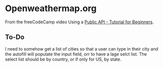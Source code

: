 # Openweathermap.org

From the freeCodeCamp video Using a [Public API - Tutorial for Beginners](https://youtu.be/BYsTrGH6B2s).

## To-Do

I need to somehow get a list of cities so that a user can type in their city and the autofill will populate the input field, orr to have a lage selct list. The select list should be by country, or if only for US, by state.